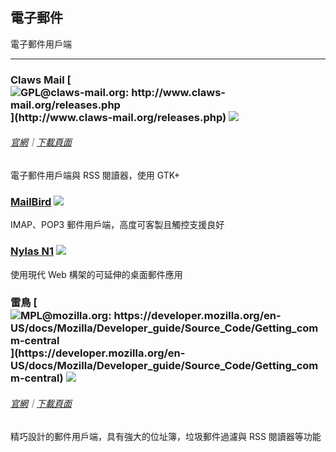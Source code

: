 ## 電子郵件

電子郵件用戶端

---

### Claws Mail  [![](../assets/open-source-icon.png "GPL@claws-mail.org: http://www.claws-mail.org/releases.php")](http://www.claws-mail.org/releases.php) ![](../assets/united-states.png)

###### [官網](http://www.claws-mail.org/)｜[下載頁面](http://www.claws-mail.org/downloads.php?section=downloads)

電子郵件用戶端與 RSS 閱讀器，使用 GTK+

### [MailBird](https://www.mailbird.com/) ![](../assets/earth-globe.png)

IMAP、POP3 郵件用戶端，高度可客製且觸控支援良好

### [Nylas N1](https://www.nylas.com/download/) ![](../assets/earth-globe.png)

使用現代 Web 構架的可延伸的桌面郵件應用

### 雷鳥 [![](../assets/open-source-icon.png "MPL@mozilla.org: https://developer.mozilla.org/en-US/docs/Mozilla/Developer_guide/Source_Code/Getting_comm-central")](https://developer.mozilla.org/en-US/docs/Mozilla/Developer_guide/Source_Code/Getting_comm-central) ![](../assets/earth-globe.png)

###### [官網](https://www.mozilla.org/en-US/thunderbird/)｜[下載頁面](https://www.mozilla.org/en-US/thunderbird/all/)

精巧設計的郵件用戶端，具有強大的位址簿，垃圾郵件過濾與 RSS 閱讀器等功能
